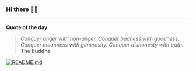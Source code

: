 ### Hi there 👋🏻


---

**Quote of the day**

> *Conquer anger with non-anger. Conquer badness with goodness. Conquer meanness with generosity. Conquer dishonesty with truth.* - **The Buddha** 

[![README.md](https://github.com/marcolovazzano/marcolovazzano/actions/workflows/readme.yml/badge.svg?branch=main)](https://github.com/marcolovazzano/marcolovazzano/actions/workflows/readme.yml)
